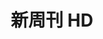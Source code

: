 ---
description: 免费的杂志不多，这个也算一个。
layout: post
results:
- primaryGenreName: News
  version: '1.0'
  trackViewUrl: https://itunes.apple.com/cn/app/xin-zhou-kan-hd/id750875325?mt=8&uo=4
  artworkUrl100: http://a276.phobos.apple.com/us/r30/Purple6/v4/76/a8/01/76a801f7-eb10-402e-d218-69b5b11bffa7/mzl.enyjdgyc.png
  artworkUrl60: http://a717.phobos.apple.com/us/r30/Purple6/v4/76/9a/30/769a30b4-f9b0-af61-ec97-b6d0204b0d91/Icon-72.png
  userRatingCountForCurrentVersion: 4
  sellerName: New Weekly Media  Co., Ltd
  supportedDevices:
  - iPadFourthGen4G
  - iPadThirdGen4G
  - iPad2Wifi
  - iPadMini
  - iPadThirdGen
  - iPadMini4G
  - iPad23G
  - iPadFourthGen
  genres:
  - 新闻
  - 导航
  trackName: 新周刊 HD
  description: "新周刊HD是由广东新周刊杂志社倾力打造的阅读类平板应用，“一本杂志和一个时代的体温”，新周刊iPad客户端以高清互动的全媒体形态传递最新锐的资讯、观点与视觉体验。无限的阅读维度，等待你去探索。
    \n\n1．高品质专题内容，享“悦”指尖的数字体验。 \n致力于打造具有态度的专题文章，为用户提供方寸之间的极致阅读享受。 \n\n2．图阅资讯，好玩又好看的阅读享受。
    \n《新周刊》的不同之处在于不仅为用户提供一个高质量的阅读内容，而且还为用户准备了新奇、有趣的东西等待用户去挖掘。阅读不再枯燥。 \n\n3．结合两大媒体特色，时刻关注热点时事。
    \n《新周刊》具有传统媒体的严谨和深度，同时还具备了新媒体的高效性、原创性和生命力，是一款实实在在的媒体杂志。"
  price: 0
  trackId: 750875325
  releaseDate: '2014-01-03T03:48:20Z'
  screenshotUrls: &a []
  artistViewUrl: https://itunes.apple.com/cn/artist/guang-dong-xin-zhou-kan-za/id649732291?uo=4
  primaryGenreId: 6009
  averageUserRatingForCurrentVersion: 2.5
  kind: software
  fileSizeBytes: '19315198'
  bundleId: com.neweekly.NeweeklyHD
  trackContentRating: 4+
  artistName: 广东新周刊杂志社有限公司
  trackCensoredName: 新周刊 HD
  isGameCenterEnabled: false
  contentAdvisoryRating: 4+
  languageCodesISO2A:
  - EN
  - ZH
  features: *a
  wrapperType: software
  artworkUrl512: http://a276.phobos.apple.com/us/r30/Purple6/v4/76/a8/01/76a801f7-eb10-402e-d218-69b5b11bffa7/mzl.enyjdgyc.png
  formattedPrice: 免费
  artistId: 649732291
  genreIds:
  - '6009'
  - '6010'
  currency: CNY
  ipadScreenshotUrls:
  - http://a1.mzstatic.com/us/r30/Purple4/v4/20/2d/87/202d87aa-a703-964e-91a8-7bda64a67fe6/screen480x480.jpeg
  - http://a1.mzstatic.com/us/r30/Purple4/v4/8a/74/06/8a7406c4-0005-4076-e817-7b19c3467a55/screen480x480.jpeg
  - http://a5.mzstatic.com/us/r30/Purple4/v4/eb/45/42/eb454283-dfb6-e9be-3546-bb9b089b68bc/screen480x480.jpeg
  - http://a4.mzstatic.com/us/r30/Purple4/v4/b3/86/37/b386379c-44a8-6633-2adf-bef265db1092/screen480x480.jpeg
  - http://a5.mzstatic.com/us/r30/Purple6/v4/6e/df/a7/6edfa786-b651-90cd-d20c-477131508dc9/screen480x480.jpeg
category: 新闻
tags: tag1
resultCount: 1
title: 新周刊 HD

---